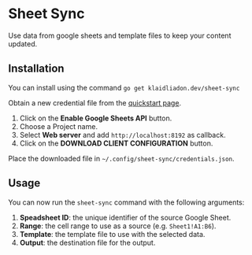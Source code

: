 # Sheet Sync

Use data from google sheets and template files to keep your content updated.

## Installation

You can install using the command `go get klaidliadon.dev/sheet-sync`

Obtain a new credential file from the [quickstart page](https://developers.google.com/sheets/api/quickstart/go).

1. Click on the **Enable Google Sheets API** button.
2. Choose a Project name.
3. Select **Web server** and add `http://localhost:8192` as callback.
4. Click on the **DOWNLOAD CLIENT CONFIGURATION** button.

Place the downloaded file in `~/.config/sheet-sync/credentials.json`.

## Usage

You can now run the `sheet-sync` command with the following arguments:

1. **Speadsheet ID**: the unique identifier of the source Google Sheet.
2. **Range**: the cell range to use as a source (e.g. `Sheet1!A1:B6`).
3. **Template**: the template file to use with the selected data.
4. **Output**: the destination file for the output.

